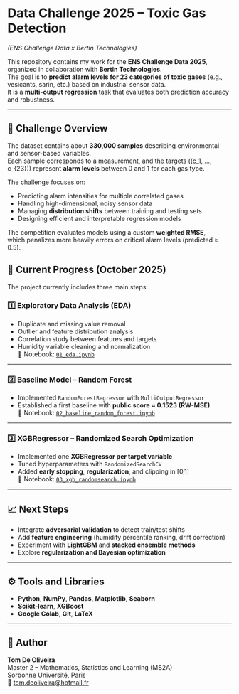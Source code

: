 # Data Challenge 2025 – Toxic Gas Detection  
*(ENS Challenge Data x Bertin Technologies)*

This repository contains my work for the **ENS Challenge Data 2025**, organized in collaboration with **Bertin Technologies**.  
The goal is to **predict alarm levels for 23 categories of toxic gases** (e.g., vesicants, sarin, etc.) based on industrial sensor data.  
It is a **multi-output regression** task that evaluates both prediction accuracy and robustness.

---

## 🧠 Challenge Overview

The dataset contains about **330,000 samples** describing environmental and sensor-based variables.  
Each sample corresponds to a measurement, and the targets \((c_1, ..., c_{23})\) represent **alarm levels** between 0 and 1 for each gas type.  

The challenge focuses on:
- Predicting alarm intensities for multiple correlated gases  
- Handling high-dimensional, noisy sensor data  
- Managing **distribution shifts** between training and testing sets  
- Designing efficient and interpretable regression models  

The competition evaluates models using a custom **weighted RMSE**,  
which penalizes more heavily errors on critical alarm levels (predicted ≥ 0.5).


## 🚧 Current Progress (October 2025)

The project currently includes three main steps:

### 1️⃣ **Exploratory Data Analysis (EDA)**  
- Duplicate and missing value removal  
- Outlier and feature distribution analysis  
- Correlation study between features and targets  
- Humidity variable cleaning and normalization  
📘 Notebook: [`01_eda.ipynb`](./notebooks/01_eda.ipynb)

---

### 2️⃣ **Baseline Model – Random Forest**  
- Implemented `RandomForestRegressor` with `MultiOutputRegressor`  
- Established a first baseline with **public score ≈ 0.1523 (RW-MSE)**  
📘 Notebook: [`02_baseline_random_forest.ipynb`](./notebooks/02_baseline_random_forest.ipynb)

---

### 3️⃣ **XGBRegressor – Randomized Search Optimization**  
- Implemented one **XGBRegressor per target variable**  
- Tuned hyperparameters with `RandomizedSearchCV`  
- Added **early stopping**, **regularization**, and clipping in [0,1]  
📘 Notebook: [`03_xgb_randomsearch.ipynb`](./notebooks/03_xgb_randomsearch.ipynb)

---

## 📈 Next Steps
- Integrate **adversarial validation** to detect train/test shifts  
- Add **feature engineering** (humidity percentile ranking, drift correction)  
- Experiment with **LightGBM** and **stacked ensemble methods**  
- Explore **regularization and Bayesian optimization**

---

## ⚙️ Tools and Libraries
- **Python**, **NumPy**, **Pandas**, **Matplotlib**, **Seaborn**  
- **Scikit-learn**, **XGBoost**  
- **Google Colab**, **Git**, **LaTeX**

---

## 👤 Author

**Tom De Oliveira**  
Master 2 – Mathematics, Statistics and Learning (MS2A)  
Sorbonne Université, Paris  
📧 [tom.deoliveira@hotmail.fr](mailto:tom.deoliveira@hotmail.fr)


